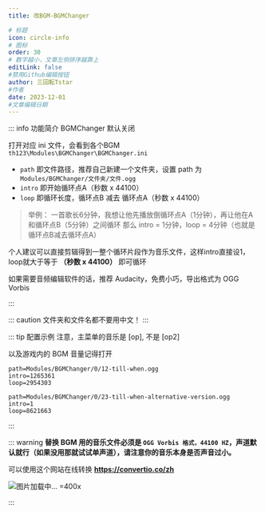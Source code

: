 ```yaml
---
title: 改BGM-BGMChanger

# 标题
icon: circle-info
# 图标
order: 30
# 数字越小，文章左侧排序越靠上
editLink: false
#禁用Github编辑按钮
author: 三回転Tstar
#作者
date: 2023-12-01
#文章编辑日期
---
```



::: info 功能简介
BGMChanger 默认关闭

打开对应 ini 文件，会看到各个BGM `th123\Modules\BGMChanger\BGMChanger.ini`

- `path` 即文件路径，推荐自己新建一个文件夹，设置 path 为 `Modules/BGMChanger/文件夹/文件.ogg`
- `intro` 即开始循环点A（秒数 x 44100）
- `loop` 即循环长度，循环点B 减去 循环点A（秒数 x 44100）


> 举例：
> 一首歌长6分钟，我想让他先播放倒循环点A（1分钟），再让他在A和循环点B（5分钟）之间循环
> 那么 intro = 1分钟，loop = 4分钟（也就是循环点B减去循环点A）

 
个人建议可以直接剪辑得到一整个循环片段作为音乐文件，这样intro直接设1，loop就大于等于 **（秒数 x 44100）** 即可循环

如果需要音频编辑软件的话，推荐 Audacity，免费小巧，导出格式为 OGG Vorbis

:::

::: caution 文件夹和文件名都不要用中文！
:::

::: tip 配置示例
注意，主菜单的音乐是 [op], 不是 [op2]

以及游戏内的 BGM 音量记得打开

```
path=Modules/BGMChanger/0/12-till-when.ogg
intro=1265361
loop=2954303

path=Modules/BGMChanger/0/23-till-when-alternative-version.ogg
intro=1
loop=8621663
```
:::

::: warning
**替换 BGM 用的音乐文件必须是 `OGG Vorbis 格式，44100 HZ`，声道默认就行（如果没用那就试试单声道），请注意你的音乐本身是否声音过小。** 

可以使用这个网站在线转换 **https://convertio.co/zh**

![图片加载中... =400x](https://bu.dusays.com/2024/01/21/65acdb21b4b98.webp " ")

:::